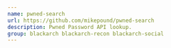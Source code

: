 ```yaml
---
name: pwned-search
url: https://github.com/mikepound/pwned-search
description: Pwned Password API lookup.
group: blackarch blackarch-recon blackarch-social
---
```

